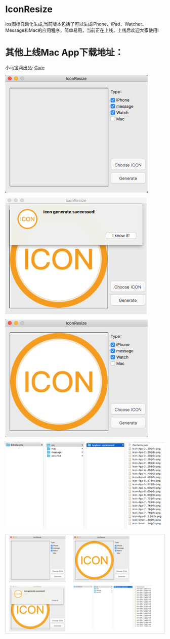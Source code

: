 # IconResize

ios图标自动化生成,当前版本包括了可以生成iPhone、iPad、Watcher、Message和Mac的应用程序，简单易用，当前正在上线，上线后欢迎大家使用!

# 其他上线Mac App下载地址：
小马宝莉出品: [Core](https://itunes.apple.com/us/app/core/id1186554513?l=zh&ls=1&mt=12)


![](1.png)


![](2.png)


![](3.png)


![](4.png)


![](5.png)


